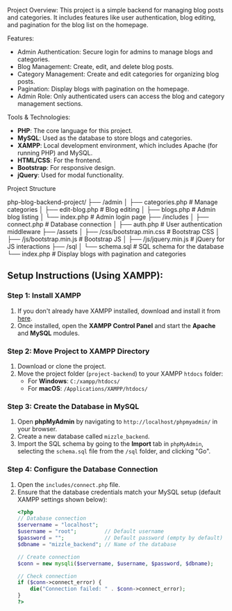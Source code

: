 Project Overview:
This project is a simple backend for managing blog posts and categories. It includes features like user authentication, blog editing, and pagination for the blog list on the homepage.

Features:
- Admin Authentication: Secure login for admins to manage blogs and categories.
- Blog Management: Create, edit, and delete blog posts.
- Category Management: Create and edit categories for organizing blog posts.
- Pagination: Display blogs with pagination on the homepage.
- Admin Role: Only authenticated users can access the blog and category management sections.

Tools & Technologies:
- **PHP**: The core language for this project.
- **MySQL**: Used as the database to store blogs and categories.
- **XAMPP**: Local development environment, which includes Apache (for running PHP) and MySQL.
- **HTML/CSS**: For the frontend.
- **Bootstrap**: For responsive design.
- **jQuery**: Used for modal functionality.


Project Structure

php-blog-backend-project/
├── /admin
│   ├── categories.php         # Manage categories
│   ├── edit-blog.php          # Blog editing
│   ├── blogs.php              # Admin blog listing
│   └── index.php              # Admin login page
├── /includes
│   ├── connect.php            # Database connection
│   ├── auth.php               # User authentication middleware
├── /assets
│   ├── /css/bootstrap.min.css # Bootstrap CSS
│   ├── /js/bootstrap.min.js   # Bootstrap JS
│   ├── /js/jquery.min.js      # jQuery for JS interactions
├── /sql
│   └── schema.sql             # SQL schema for the database
└── index.php                  # Display blogs with pagination and categories


## Setup Instructions (Using XAMPP):

### Step 1: Install XAMPP
1. If you don't already have XAMPP installed, download and install it from [here](https://www.apachefriends.org/index.html).
2. Once installed, open the **XAMPP Control Panel** and start the **Apache** and **MySQL** modules.

### Step 2: Move Project to XAMPP Directory
1. Download or clone the project.
2. Move the project folder (`project-backend`) to your XAMPP `htdocs` folder:
   - For **Windows**: `C:/xampp/htdocs/`
   - For **macOS**: `/Applications/XAMPP/htdocs/`

### Step 3: Create the Database in MySQL
1. Open **phpMyAdmin** by navigating to `http://localhost/phpmyadmin/` in your browser.
2. Create a new database called `mizzle_backend`.
3. Import the SQL schema by going to the **Import** tab in `phpMyAdmin`, selecting the `schema.sql` file from the `/sql` folder, and clicking "Go".

### Step 4: Configure the Database Connection
1. Open the `includes/connect.php` file.
2. Ensure that the database credentials match your MySQL setup (default XAMPP settings shown below):
   ```php
   <?php
   // Database connection
   $servername = "localhost";
   $username = "root";         // Default username
   $password = "";             // Default password (empty by default)
   $dbname = "mizzle_backend"; // Name of the database

   // Create connection
   $conn = new mysqli($servername, $username, $password, $dbname);

   // Check connection
   if ($conn->connect_error) {
       die("Connection failed: " . $conn->connect_error);
   }
   ?>
